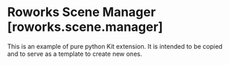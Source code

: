 # Roworks Scene Manager [roworks.scene.manager]

This is an example of pure python Kit extension. It is intended to be copied and to serve as a template to create new ones.
